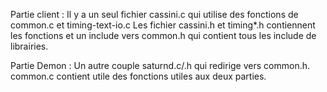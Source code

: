 Partie client :
Il y a un seul fichier cassini.c qui utilise des fonctions de common.c et timing-text-io.c
Les fichier cassini.h et timing*.h contiennent les fonctions et un include vers common.h qui contient tous les include de librairies.

Partie Demon : 
Un autre couple saturnd.c/.h qui redirige vers common.h. common.c contient utile des fonctions utiles aux deux parties. 